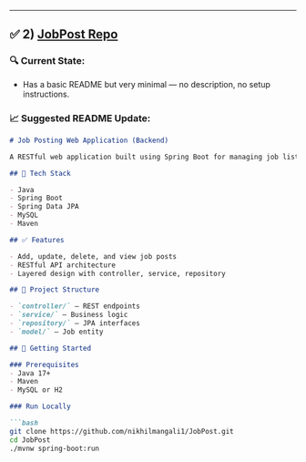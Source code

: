 
---

## ✅ 2) [**JobPost** Repo](https://github.com/nikhilmangali1/JobPost)

### 🔍 Current State:
- Has a basic README but very minimal — no description, no setup instructions.

### 📈 Suggested README Update:

```markdown
# Job Posting Web Application (Backend)

A RESTful web application built using Spring Boot for managing job listings with full CRUD support. Implements layered architecture with JPA and MySQL.

## 🔧 Tech Stack

- Java
- Spring Boot
- Spring Data JPA
- MySQL
- Maven

## ✅ Features

- Add, update, delete, and view job posts
- RESTful API architecture
- Layered design with controller, service, repository

## 🧱 Project Structure

- `controller/` – REST endpoints
- `service/` – Business logic
- `repository/` – JPA interfaces
- `model/` – Job entity

## 🚀 Getting Started

### Prerequisites
- Java 17+
- Maven
- MySQL or H2

### Run Locally

```bash
git clone https://github.com/nikhilmangali1/JobPost.git
cd JobPost
./mvnw spring-boot:run
